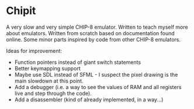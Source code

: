# Chipit

A very slow and very simple CHIP-8 emulator.
Written to teach myself more about emulators.
Written from scratch based on documentation found online.
Some minor parts inspired by code from other CHIP-8 emulators.

Ideas for improvement:
* Function pointers instead of giant switch statements
* Better keymapping support
* Maybe use SDL instead of SFML - I suspect the pixel drawing is the main slowdown at this point.
* Add a debugger (i.e. a way to see the values of RAM and all registers live and step through the code).
* Add a disassembler (kind of already implemented, in a way...)

